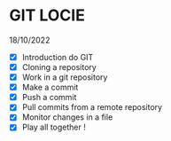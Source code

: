 # GIT LOCIE
18/10/2022


- [x] Introduction do GIT
- [x] Cloning a repository
- [x] Work in a git repository
- [x] Make a commit
- [x] Push a commit 
- [x] Pull commits from a remote repository
- [x] Monitor changes in a file
- [x] Play all together !
